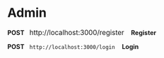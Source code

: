 <h1>Admin</h1>

<span>
  <strong>POST</strong>&nbsp;&nbsp;
  <span style="font-size: 1.1em;">http://localhost:3000/register</span>&nbsp;&nbsp;&nbsp;
  <strong>Register</strong>
</span><br>


<span><strong>POST</strong>&nbsp;&nbsp;    `http://localhost:3000/login`    &nbsp;&nbsp;&nbsp;<strong>Login</strong></span>
